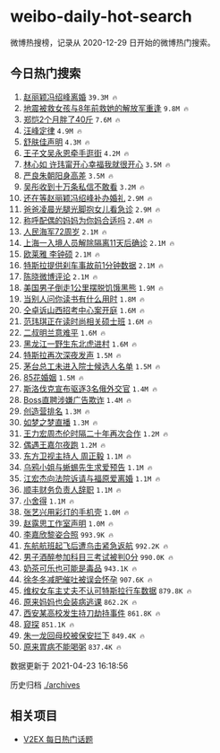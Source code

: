 # weibo-daily-hot-search

微博热搜榜，记录从 2020-12-29 日开始的微博热门搜索。

## 今日热门搜索

<!-- BEGIN -->

1. [赵丽颖冯绍峰离婚](https://s.weibo.com/weibo?q=%23%E8%B5%B5%E4%B8%BD%E9%A2%96%E5%86%AF%E7%BB%8D%E5%B3%B0%E7%A6%BB%E5%A9%9A%23&Refer=top) `39.3M 🔥`
1. [地震被救女孩与8年前救她的解放军重逢](https://s.weibo.com/weibo?q=%23%E5%9C%B0%E9%9C%87%E8%A2%AB%E6%95%91%E5%A5%B3%E5%AD%A9%E4%B8%8E8%E5%B9%B4%E5%89%8D%E6%95%91%E5%A5%B9%E7%9A%84%E8%A7%A3%E6%94%BE%E5%86%9B%E9%87%8D%E9%80%A2%23&Refer=top) `9.8M 🔥`
1. [郑恺2个月胖了40斤](https://s.weibo.com/weibo?q=%23%E9%83%91%E6%81%BA2%E4%B8%AA%E6%9C%88%E8%83%96%E4%BA%8640%E6%96%A4%23&Refer=top) `7.6M 🔥`
1. [汪峰定律](https://s.weibo.com/weibo?q=%23%E6%B1%AA%E5%B3%B0%E5%AE%9A%E5%BE%8B%23&Refer=top) `4.9M 🔥`
1. [舒肤佳声明](https://s.weibo.com/weibo?q=%23%E8%88%92%E8%82%A4%E4%BD%B3%E5%A3%B0%E6%98%8E%23&Refer=top) `4.3M 🔥`
1. [王子文吴永恩牵手逛街](https://s.weibo.com/weibo?q=%23%E7%8E%8B%E5%AD%90%E6%96%87%E5%90%B4%E6%B0%B8%E6%81%A9%E7%89%B5%E6%89%8B%E9%80%9B%E8%A1%97%23&Refer=top) `4.2M 🔥`
1. [林心如 许玮甯开心幸福我就很开心](https://s.weibo.com/weibo?q=%E6%9E%97%E5%BF%83%E5%A6%82%20%E8%AE%B8%E7%8E%AE%E7%94%AF%E5%BC%80%E5%BF%83%E5%B9%B8%E7%A6%8F%E6%88%91%E5%B0%B1%E5%BE%88%E5%BC%80%E5%BF%83&Refer=top) `3.5M 🔥`
1. [严良朱朝阳身高差](https://s.weibo.com/weibo?q=%23%E4%B8%A5%E8%89%AF%E6%9C%B1%E6%9C%9D%E9%98%B3%E8%BA%AB%E9%AB%98%E5%B7%AE%23&Refer=top) `3.5M 🔥`
1. [吴彤收到十万条私信不敢看](https://s.weibo.com/weibo?q=%23%E5%90%B4%E5%BD%A4%E6%94%B6%E5%88%B0%E5%8D%81%E4%B8%87%E6%9D%A1%E7%A7%81%E4%BF%A1%E4%B8%8D%E6%95%A2%E7%9C%8B%23&Refer=top) `3.2M 🔥`
1. [还在等赵丽颖冯绍峰补办婚礼](https://s.weibo.com/weibo?q=%E8%BF%98%E5%9C%A8%E7%AD%89%E8%B5%B5%E4%B8%BD%E9%A2%96%E5%86%AF%E7%BB%8D%E5%B3%B0%E8%A1%A5%E5%8A%9E%E5%A9%9A%E7%A4%BC&Refer=top) `2.9M 🔥`
1. [爸爸凌晨光腿光脚抱女儿看急诊](https://s.weibo.com/weibo?q=%23%E7%88%B8%E7%88%B8%E5%87%8C%E6%99%A8%E5%85%89%E8%85%BF%E5%85%89%E8%84%9A%E6%8A%B1%E5%A5%B3%E5%84%BF%E7%9C%8B%E6%80%A5%E8%AF%8A%23&Refer=top) `2.9M 🔥`
1. [称呼配偶的妈妈为你妈合适吗](https://s.weibo.com/weibo?q=%23%E7%A7%B0%E5%91%BC%E9%85%8D%E5%81%B6%E7%9A%84%E5%A6%88%E5%A6%88%E4%B8%BA%E4%BD%A0%E5%A6%88%E5%90%88%E9%80%82%E5%90%97%23&Refer=top) `2.4M 🔥`
1. [人民海军72周岁](https://s.weibo.com/weibo?q=%23%E4%BA%BA%E6%B0%91%E6%B5%B7%E5%86%9B72%E5%91%A8%E5%B2%81%23&Refer=top) `2.1M 🔥`
1. [上海一入境人员解除隔离11天后确诊](https://s.weibo.com/weibo?q=%23%E4%B8%8A%E6%B5%B7%E4%B8%80%E5%85%A5%E5%A2%83%E4%BA%BA%E5%91%98%E8%A7%A3%E9%99%A4%E9%9A%94%E7%A6%BB11%E5%A4%A9%E5%90%8E%E7%A1%AE%E8%AF%8A%23&Refer=top) `2.1M 🔥`
1. [欧莱雅 李钟硕](https://s.weibo.com/weibo?q=%E6%AC%A7%E8%8E%B1%E9%9B%85%20%E6%9D%8E%E9%92%9F%E7%A1%95&Refer=top) `2.1M 🔥`
1. [特斯拉提供刹车事故前1分钟数据](https://s.weibo.com/weibo?q=%23%E7%89%B9%E6%96%AF%E6%8B%89%E6%8F%90%E4%BE%9B%E5%88%B9%E8%BD%A6%E4%BA%8B%E6%95%85%E5%89%8D1%E5%88%86%E9%92%9F%E6%95%B0%E6%8D%AE%23&Refer=top) `2.1M 🔥`
1. [陈晓微博评论](https://s.weibo.com/weibo?q=%23%E9%99%88%E6%99%93%E5%BE%AE%E5%8D%9A%E8%AF%84%E8%AE%BA%23&Refer=top) `2.1M 🔥`
1. [美国男子倒走1公里摆脱饥饿黑熊](https://s.weibo.com/weibo?q=%E7%BE%8E%E5%9B%BD%E7%94%B7%E5%AD%90%E5%80%92%E8%B5%B01%E5%85%AC%E9%87%8C%E6%91%86%E8%84%B1%E9%A5%A5%E9%A5%BF%E9%BB%91%E7%86%8A&Refer=top) `1.9M 🔥`
1. [当别人问你读书有什么用时](https://s.weibo.com/weibo?q=%23%E5%BD%93%E5%88%AB%E4%BA%BA%E9%97%AE%E4%BD%A0%E8%AF%BB%E4%B9%A6%E6%9C%89%E4%BB%80%E4%B9%88%E7%94%A8%E6%97%B6%23&Refer=top) `1.8M 🔥`
1. [仝卓诉山西招考中心案开庭](https://s.weibo.com/weibo?q=%23%E4%BB%9D%E5%8D%93%E8%AF%89%E5%B1%B1%E8%A5%BF%E6%8B%9B%E8%80%83%E4%B8%AD%E5%BF%83%E6%A1%88%E5%BC%80%E5%BA%AD%23&Refer=top) `1.6M 🔥`
1. [范玮琪正在读时尚相关硕士班](https://s.weibo.com/weibo?q=%23%E8%8C%83%E7%8E%AE%E7%90%AA%E6%AD%A3%E5%9C%A8%E8%AF%BB%E6%97%B6%E5%B0%9A%E7%9B%B8%E5%85%B3%E7%A1%95%E5%A3%AB%E7%8F%AD%23&Refer=top) `1.6M 🔥`
1. [二叔明兰意难平](https://s.weibo.com/weibo?q=%E4%BA%8C%E5%8F%94%E6%98%8E%E5%85%B0%E6%84%8F%E9%9A%BE%E5%B9%B3&Refer=top) `1.6M 🔥`
1. [黑龙江一野生东北虎进村](https://s.weibo.com/weibo?q=%23%E9%BB%91%E9%BE%99%E6%B1%9F%E4%B8%80%E9%87%8E%E7%94%9F%E4%B8%9C%E5%8C%97%E8%99%8E%E8%BF%9B%E6%9D%91%23&Refer=top) `1.6M 🔥`
1. [特斯拉再次深夜发声](https://s.weibo.com/weibo?q=%23%E7%89%B9%E6%96%AF%E6%8B%89%E5%86%8D%E6%AC%A1%E6%B7%B1%E5%A4%9C%E5%8F%91%E5%A3%B0%23&Refer=top) `1.5M 🔥`
1. [茅台总工未进入院士候选人名单](https://s.weibo.com/weibo?q=%E8%8C%85%E5%8F%B0%E6%80%BB%E5%B7%A5%E6%9C%AA%E8%BF%9B%E5%85%A5%E9%99%A2%E5%A3%AB%E5%80%99%E9%80%89%E4%BA%BA%E5%90%8D%E5%8D%95&Refer=top) `1.5M 🔥`
1. [85花婚姻](https://s.weibo.com/weibo?q=%2385%E8%8A%B1%E5%A9%9A%E5%A7%BB%23&Refer=top) `1.5M 🔥`
1. [斯洛伐克宣布驱逐3名俄外交官](https://s.weibo.com/weibo?q=%23%E6%96%AF%E6%B4%9B%E4%BC%90%E5%85%8B%E5%AE%A3%E5%B8%83%E9%A9%B1%E9%80%903%E5%90%8D%E4%BF%84%E5%A4%96%E4%BA%A4%E5%AE%98%23&Refer=top) `1.4M 🔥`
1. [Boss直聘涉嫌广告欺诈](https://s.weibo.com/weibo?q=%23Boss%E7%9B%B4%E8%81%98%E6%B6%89%E5%AB%8C%E5%B9%BF%E5%91%8A%E6%AC%BA%E8%AF%88%23&Refer=top) `1.4M 🔥`
1. [创造营排名](https://s.weibo.com/weibo?q=%23%E5%88%9B%E9%80%A0%E8%90%A5%E6%8E%92%E5%90%8D%23&Refer=top) `1.3M 🔥`
1. [如梦之梦直播](https://s.weibo.com/weibo?q=%E5%A6%82%E6%A2%A6%E4%B9%8B%E6%A2%A6%E7%9B%B4%E6%92%AD&Refer=top) `1.3M 🔥`
1. [王力宏周杰伦时隔二十年再次合作](https://s.weibo.com/weibo?q=%23%E7%8E%8B%E5%8A%9B%E5%AE%8F%E5%91%A8%E6%9D%B0%E4%BC%A6%E6%97%B6%E9%9A%94%E4%BA%8C%E5%8D%81%E5%B9%B4%E5%86%8D%E6%AC%A1%E5%90%88%E4%BD%9C%23&Refer=top) `1.2M 🔥`
1. [偶遇王嘉尔夜跑](https://s.weibo.com/weibo?q=%23%E5%81%B6%E9%81%87%E7%8E%8B%E5%98%89%E5%B0%94%E5%A4%9C%E8%B7%91%23&Refer=top) `1.2M 🔥`
1. [东方卫视主持人 周正毅](https://s.weibo.com/weibo?q=%E4%B8%9C%E6%96%B9%E5%8D%AB%E8%A7%86%E4%B8%BB%E6%8C%81%E4%BA%BA%20%E5%91%A8%E6%AD%A3%E6%AF%85&Refer=top) `1.1M 🔥`
1. [乌鸦小姐与蜥蜴先生求爱预告](https://s.weibo.com/weibo?q=%23%E4%B9%8C%E9%B8%A6%E5%B0%8F%E5%A7%90%E4%B8%8E%E8%9C%A5%E8%9C%B4%E5%85%88%E7%94%9F%E6%B1%82%E7%88%B1%E9%A2%84%E5%91%8A%23&Refer=top) `1.1M 🔥`
1. [江宏杰向法院诉请与福原爱离婚](https://s.weibo.com/weibo?q=%23%E6%B1%9F%E5%AE%8F%E6%9D%B0%E5%90%91%E6%B3%95%E9%99%A2%E8%AF%89%E8%AF%B7%E4%B8%8E%E7%A6%8F%E5%8E%9F%E7%88%B1%E7%A6%BB%E5%A9%9A%23&Refer=top) `1.1M 🔥`
1. [顺丰财务负责人辞职](https://s.weibo.com/weibo?q=%E9%A1%BA%E4%B8%B0%E8%B4%A2%E5%8A%A1%E8%B4%9F%E8%B4%A3%E4%BA%BA%E8%BE%9E%E8%81%8C&Refer=top) `1.1M 🔥`
1. [小舍得](https://s.weibo.com/weibo?q=%E5%B0%8F%E8%88%8D%E5%BE%97&Refer=top) `1.1M 🔥`
1. [张艺兴用彩灯的手机壳](https://s.weibo.com/weibo?q=%23%E5%BC%A0%E8%89%BA%E5%85%B4%E7%94%A8%E5%BD%A9%E7%81%AF%E7%9A%84%E6%89%8B%E6%9C%BA%E5%A3%B3%23&Refer=top) `1.0M 🔥`
1. [赵露思工作室声明](https://s.weibo.com/weibo?q=%23%E8%B5%B5%E9%9C%B2%E6%80%9D%E5%B7%A5%E4%BD%9C%E5%AE%A4%E5%A3%B0%E6%98%8E%23&Refer=top) `1.0M 🔥`
1. [李嘉欣黎姿合照](https://s.weibo.com/weibo?q=%E6%9D%8E%E5%98%89%E6%AC%A3%E9%BB%8E%E5%A7%BF%E5%90%88%E7%85%A7&Refer=top) `993.9K 🔥`
1. [东航航班起飞后遭鸟击紧急返航](https://s.weibo.com/weibo?q=%E4%B8%9C%E8%88%AA%E8%88%AA%E7%8F%AD%E8%B5%B7%E9%A3%9E%E5%90%8E%E9%81%AD%E9%B8%9F%E5%87%BB%E7%B4%A7%E6%80%A5%E8%BF%94%E8%88%AA&Refer=top) `992.2K 🔥`
1. [男子酒醉参加科目三考试被判0分](https://s.weibo.com/weibo?q=%E7%94%B7%E5%AD%90%E9%85%92%E9%86%89%E5%8F%82%E5%8A%A0%E7%A7%91%E7%9B%AE%E4%B8%89%E8%80%83%E8%AF%95%E8%A2%AB%E5%88%A40%E5%88%86&Refer=top) `990.0K 🔥`
1. [奶茶可乐也可能是毒品](https://s.weibo.com/weibo?q=%E5%A5%B6%E8%8C%B6%E5%8F%AF%E4%B9%90%E4%B9%9F%E5%8F%AF%E8%83%BD%E6%98%AF%E6%AF%92%E5%93%81&Refer=top) `943.1K 🔥`
1. [徐冬冬减肥催吐被误会怀孕](https://s.weibo.com/weibo?q=%23%E5%BE%90%E5%86%AC%E5%86%AC%E5%87%8F%E8%82%A5%E5%82%AC%E5%90%90%E8%A2%AB%E8%AF%AF%E4%BC%9A%E6%80%80%E5%AD%95%23&Refer=top) `907.6K 🔥`
1. [维权女车主丈夫不认可特斯拉行车数据](https://s.weibo.com/weibo?q=%E7%BB%B4%E6%9D%83%E5%A5%B3%E8%BD%A6%E4%B8%BB%E4%B8%88%E5%A4%AB%E4%B8%8D%E8%AE%A4%E5%8F%AF%E7%89%B9%E6%96%AF%E6%8B%89%E8%A1%8C%E8%BD%A6%E6%95%B0%E6%8D%AE&Refer=top) `879.8K 🔥`
1. [原来妈妈也会装病逃课](https://s.weibo.com/weibo?q=%E5%8E%9F%E6%9D%A5%E5%A6%88%E5%A6%88%E4%B9%9F%E4%BC%9A%E8%A3%85%E7%97%85%E9%80%83%E8%AF%BE&Refer=top) `862.2K 🔥`
1. [西安某高校发生持刀劫持事件](https://s.weibo.com/weibo?q=%E8%A5%BF%E5%AE%89%E6%9F%90%E9%AB%98%E6%A0%A1%E5%8F%91%E7%94%9F%E6%8C%81%E5%88%80%E5%8A%AB%E6%8C%81%E4%BA%8B%E4%BB%B6&Refer=top) `861.8K 🔥`
1. [窥探](https://s.weibo.com/weibo?q=%E7%AA%A5%E6%8E%A2&Refer=top) `851.1K 🔥`
1. [朱一龙回母校被保安拦下](https://s.weibo.com/weibo?q=%23%E6%9C%B1%E4%B8%80%E9%BE%99%E5%9B%9E%E6%AF%8D%E6%A0%A1%E8%A2%AB%E4%BF%9D%E5%AE%89%E6%8B%A6%E4%B8%8B%23&Refer=top) `849.4K 🔥`
1. [原来胃病不能喝粥](https://s.weibo.com/weibo?q=%23%E5%8E%9F%E6%9D%A5%E8%83%83%E7%97%85%E4%B8%8D%E8%83%BD%E5%96%9D%E7%B2%A5%23&Refer=top) `837.4K 🔥`

数据更新于 2021-04-23 16:18:56

<!-- END -->

历史归档 [./archives](./archives)

## 相关项目

- [V2EX 每日热门话题](https://github.com/boojack/v2ex-daily-hot-topic)
